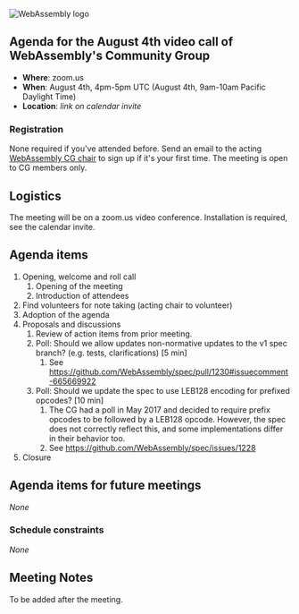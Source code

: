 ![WebAssembly logo](/images/WebAssembly.png)

## Agenda for the August 4th video call of WebAssembly's Community Group

- **Where**: zoom.us
- **When**: August 4th, 4pm-5pm UTC (August 4th, 9am-10am Pacific Daylight Time)
- **Location**: *link on calendar invite*

### Registration

None required if you've attended before. Send an email to the acting [WebAssembly CG chair](mailto:webassembly-cg-chair@chromium.org)
to sign up if it's your first time. The meeting is open to CG members only.

## Logistics

The meeting will be on a zoom.us video conference.
Installation is required, see the calendar invite.

## Agenda items

1. Opening, welcome and roll call
    1. Opening of the meeting
    1. Introduction of attendees
1. Find volunteers for note taking (acting chair to volunteer)
1. Adoption of the agenda
1. Proposals and discussions
    1. Review of action items from prior meeting.
    1. Poll: Should we allow updates non-normative updates to the v1 spec branch? (e.g. tests, clarifications) [5 min]
       1. See https://github.com/WebAssembly/spec/pull/1230#issuecomment-665669922
    1. Poll: Should we update the spec to use LEB128 encoding for prefixed opcodes? [10 min]
       1. The CG had a poll in May 2017 and decided to require prefix opcodes to be followed by a LEB128 opcode. However, the spec does not correctly reflect this, and some implementations differ in their behavior too.
       1. See https://github.com/WebAssembly/spec/issues/1228
1. Closure

## Agenda items for future meetings

*None*

### Schedule constraints

*None*

## Meeting Notes
To be added after the meeting.
